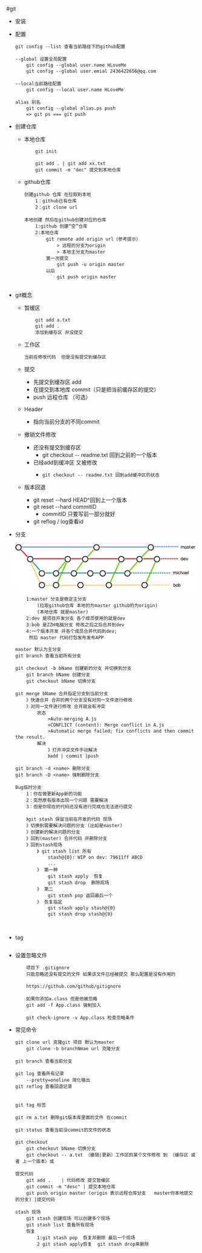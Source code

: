 #git

* 安装
* 配置
	
	```
	git config --list 查看当前路径下的github配置
	
	--global 设置全局配置
		git config --global user.name HLoveMe
		git config --global user.emial 2436422656@qq.com
		
	--local当前路径配置
		git config --local user.name HLoveMe		
		
	alias 别名
		git config --global alias.ps push
		=> git ps === git push 
	```
* 创建仓库
	* 本地仓库
	
		```
			git init 
			
			git add . | git add xx.txt
			git commit -m "dec" 提交到本地仓库
		```
	* github仓库
		
		```
		创建github 仓库 在拉取到本地
			1：github已有仓库
			2：git clone url
			
		本地创建 然后在github创建对应的仓库
			1:github 创建“空”仓库
			2:本地仓库
				git remote add origin url（参考提示）
					> 远程的分支为origin
					> 本地主分支为master
				第一次提交
					git push -u origin master
				以后
					git push origin master
				
		```
* git概念
	
	* 暂缓区
		
		```
			git add a.txt
			git add . 
			添加到缓存区 并没提交
		```
		 
	* 工作区
		
		```
		当前在修改代码  但是没有提交到缓存区
		```
	* 提交
		* 先提交到缓存区 add
		* 在提交到本地库 commit（只是把当前缓存区的提交）
		* push 远程仓库 （可选）
		
	* Header
		* 指向当前分支的不同commit
		 
	* 撤销文件修改
		* 还没有提交到缓存区
			* git checkout -- readme.txt 	回到之前的一个版本
		* 已经add到缓冲区 又被修改
		  * 	git checkout -- readme.txt 回到add缓冲区的状态
		
	* 版本回退
		* git reset --hard HEAD^回到上一个版本
		* git reset --hard commitID
			* commitID 只要写前一部分就好
		* git reflog / log查看id
	
* 分支

	![A](0.png)

	```
		1:master 分支是稳定主分支 
			(拉取github仓库 本地的为master github的为origin)
			(本地仓库 就是master)
		2:dev 是项目开发分支 各个成员使用的就是dev
		3:bob 是ZZH电脑分支 修改之后之后合并到dev
		4:一个版本开发 并各个成员合并代码到dev; 
		 然后 master 代码打包发布发布APP
	```
	
	```
	master 默认为主分支
	git branch 查看当前所有分支
	
	git checkout -b bName 创建新的分支 并切换到分支
		git branch bName 创建分支
		git checkout bName 切换分支
		
	git merge bName 合并指定分支到当前分支
		》快速合并 合并的两个分支没有对同一文件进行修改
		》对同一文件进行修改 合并就会有冲突
			状态
				>Auto-merging A.js
				>CONFLICT (content): Merge conflict in A.js
				>Automatic merge failed; fix conflicts and then commit the result.
			解决
				》打开冲突文件手动解决
				》add | commit |push
			
	git branch -d <name> 删除分支
	git branch -D <name> 强制删除分支
	
	Bug临时分支
		1：你在做更新App新的功能
		2：突然原有版本出现一个问题 需要解决 
		3：但是你现在的代码还没有进行完成也无法进行提交
		
		》git stash 保留当前在开发的代码 现场
		》切换到需要解决问题的分支 (比如是master)
		》创建新的解决问题的分支 
		》回到(master) 合并代码 并删除分支 
		》回到stash现场
			》 git stash list 所有
				stash@{0}: WIP on dev: 79611ff ABCD
				...
			》 第一种
				git stash apply  恢复
				git stash drop  删除现场
			》 第二
				git stash pop 返回最后一个
			》 恢复指定
				git stash apply stash@{0}
				git stash drop stash@{0}
				
	
	
	```

* tag 
	
	```
	```
* 设置忽略文件

	```
		项目下 .gitignore 
		只能忽略还没有提交的文件 如果该文件已经被提交 那么配置是没有作用的
		
		https://github.com/github/gitignore 
		
		如果你添加a.class 但是他被忽略
		git add -f App.class 强制加入
		
		git check-ignore -v App.class 检查忽略条件
	```	

* 常见命令

	```
	git clone url 克隆git 项目 默认为master
		git clone -b branchNmae url 克隆分支
		
	git branch 查看当前分支
	
	git log 查看所有记录
		--pretty=oneline 简化输出
	git reflog 查看回退记录
	
	
	git tag 标签
	
	git rm a.txt 删除git版本库里面的文件 在commit
	
	git status 查看当前没commit的文件的状态
	
	git checkout 
		git checkout bName 切换分支
		git checkout -- a.txt （撤销|更新）工作区的某个文件修改 到 （缓存区 或者 上一个版本）或 
	
	提交代码
		git add .    | 代码修改 提交暂缓区
		git commit -m "desc" | 提交本地仓库
		git push origin master (origin 表示远程仓库分支   master你本地提交的分支) |提交代码
		
	stash 现场
		git stash 创建现场 可以创建多个现场
		git stash list 查看所有现场
		恢复
			1:git stash pop  恢复并删除 最后一个现场
			2 git stash apply恢复  git stash drop来删除
			
			
	```
	
